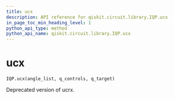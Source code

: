 ```yaml
---
title: ucx
description: API reference for qiskit.circuit.library.IQP.ucx
in_page_toc_min_heading_level: 1
python_api_type: method
python_api_name: qiskit.circuit.library.IQP.ucx
---
```


# ucx

<span id="qiskit.circuit.library.IQP.ucx" />

`IQP.ucx(angle_list, q_controls, q_target)`

Deprecated version of ucrx.

